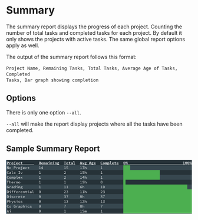 # Summary #

The summary report displays the progress of each project. Counting the number
of total tasks and completed tasks for each project. By default it only shows
the projects with active tasks. The same global report options apply as well.

The output of the summary report follows this format:

```
Project Name, Remaining Tasks, Total Tasks, Average Age of Tasks, Completed
Tasks, Bar graph showing completion
```

## Options ##

There is only one option `--all`.

`--all` will make the report display projects where all the tasks have been
completed.

## Sample Summary Report ##

![Summary](../images/summary.png)

